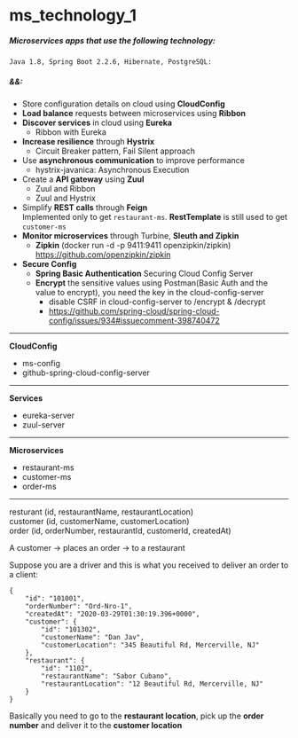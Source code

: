 # ms_technology_1
##### Microservices apps that use the following technology:  
`Java 1.8, Spring Boot 2.2.6, Hibernate, PostgreSQL:`  
##### &&:  
- Store configuration details on cloud using **CloudConfig**  
- **Load balance** requests between microservices using **Ribbon**  
- **Discover services** in cloud using **Eureka** 
  - Ribbon with Eureka  
- **Increase resilience** through **Hystrix** 
  - Circuit Breaker pattern, Fail Silent approach 
- Use **asynchronous communication** to improve performance 
  - hystrix-javanica: Asynchronous Execution  
- Create a **API gateway** using **Zuul** 
  - Zuul and Ribbon 
  - Zuul and Hystrix  
- Simplify **REST calls** through **Feign**   
Implemented only to get `restaurant-ms`. **RestTemplate** is still used to get `customer-ms`
- **Monitor microservices** through Turbine, **Sleuth and Zipkin**  
  - **Zipkin** (docker run -d -p 9411:9411 openzipkin/zipkin)   
  https://github.com/openzipkin/zipkin
- **Secure Config** 
  - **Spring Basic Authentication** Securing Cloud Config Server 
  - **Encrypt** the sensitive values using Postman(Basic Auth and the value to encrypt), you need the key in the cloud-config-server       
    - disable CSRF in cloud-config-server to /encrypt & /decrypt  
    - https://github.com/spring-cloud/spring-cloud-config/issues/934#issuecomment-398740472  
  
****************
**CloudConfig**  
- ms-config
- github-spring-cloud-config-server
**************** 
**Services**   
- eureka-server  
- zuul-server
****************
**Microservices**    
- restaurant-ms
- customer-ms
- order-ms   
****************
resturant (id, restaurantName, restaurantLocation)  
customer (id, customerName, customerLocation)  
order (id, orderNumber, restaurantId, customerId, createdAt)  

A customer -> places an order -> to a restaurant  

Suppose you are a driver and this is what you received to deliver an order to a client:
```
{
    "id": "101001",
    "orderNumber": "Ord-Nro-1",
    "createdAt": "2020-03-29T01:30:19.396+0000",
    "customer": {
        "id": "101302",
        "customerName": "Dan Jav",
        "customerLocation": "345 Beautiful Rd, Mercerville, NJ"
    },
    "restaurant": {
        "id": "1102",
        "restaurantName": "Sabor Cubano",
        "restaurantLocation": "12 Beautiful Rd, Mercerville, NJ"
    }
}
``` 

Basically you need to go to the **restaurant location**, pick up the **order number** and deliver it to the **customer location**
